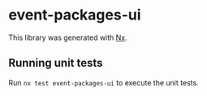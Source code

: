 # event-packages-ui

This library was generated with [Nx](https://nx.dev).

## Running unit tests

Run `nx test event-packages-ui` to execute the unit tests.

